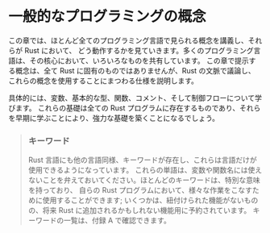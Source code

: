 <!--
# Common Programming Concepts
-->

# 一般的なプログラミングの概念

<!--
This chapter covers concepts that appear in almost every programming language
and how they work in Rust. Many programming languages have much in common at
their core. None of the concepts presented in this chapter are unique to Rust,
but we’ll discuss them in the context of Rust and explain the conventions
around using these concepts.
-->

この章では、ほとんど全てのプログラミング言語で見られる概念を講義し、それらが Rust において、
どう動作するかを見ていきます。多くのプログラミング言語は、その核心において、いろいろなものを共有しています。
この章で提示する概念は、全て Rust に固有のものではありませんが、Rust の文脈で議論し、
これらの概念を使用することにまつわる仕様を説明します。

<!--
Specifically, you’ll learn about variables, basic types, functions, comments,
and control flow. These foundations will be in every Rust program, and learning
them early will give you a strong core to start from.
-->

具体的には、変数、基本的な型、関数、コメント、そして制御フローについて学びます。
これらの基礎は全ての Rust プログラムに存在するものであり、それらを早期に学ぶことにより、強力な基礎を築くことになるでしょう。

<!--
> ### Keywords
>
> The Rust language has a set of *keywords* that have been reserved for use by
> the language only, much as in other languages. Keep in mind that you cannot
> use these words as names of variables or functions. Most of the keywords have
> special meanings, and you’ll be using them to do various tasks in your Rust
> programs; a few have no current functionality associated with them but have
> been reserved for functionality that might be added to Rust in the future. You
> can find a list of the keywords in Appendix A.
-->

> ### キーワード
>
> Rust 言語にも他の言語同様、キーワードが存在し、これらは言語だけが使用できるようになっています。
> これらの単語は、変数や関数名には使えないことを弁えておいてください。ほとんどのキーワードは、特別な意味を持っており、
> 自らの Rust プログラムにおいて、様々な作業をこなすために使用することができます;
> いくつかは、紐付けられた機能がないものの、将来 Rust に追加されるかもしれない機能用に予約されています。
> キーワードの一覧は、付録 A で確認できます。
